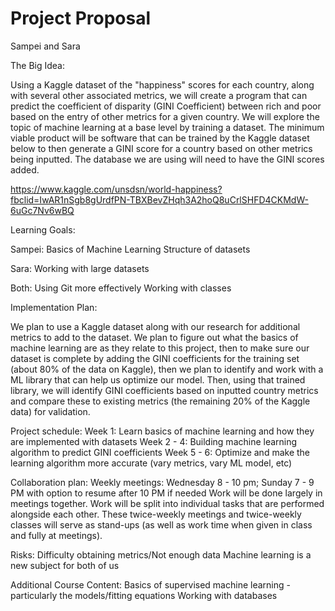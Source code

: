 # Project Proposal 
Sampei and Sara

The Big Idea: 
	
Using a Kaggle dataset of the "happiness" scores for each country, along with several other associated metrics, we will create a program that can predict the coefficient of disparity (GINI Coefficient) between rich and poor based on the entry of other metrics for a given country. We will explore the topic of machine learning at a base level by training a dataset. The minimum viable product will be software that can be trained by the Kaggle dataset below to then generate a GINI score for a country based on other metrics being inputted. The database we are using will need to have the GINI scores added. 

https://www.kaggle.com/unsdsn/world-happiness?fbclid=IwAR1nSgb8gUrdfPN-TBXBevZHqh3A2hoQ8uCrlSHFD4CKMdW-6uGc7Nv6wBQ

Learning Goals: 

Sampei: 
Basics of Machine Learning
Structure of datasets

Sara: 
Working with large datasets

Both: 
Using Git more effectively 
Working with classes 


Implementation Plan: 

We plan to use a Kaggle dataset along with our research for additional metrics to add to the dataset. We plan to figure out what the basics of machine learning are as they relate to this project, then to make sure our dataset is complete by adding the GINI coefficients for the training set (about 80% of the data on Kaggle), then we plan to identify and work with a ML library that can help us optimize our model. Then, using that trained library, we will identify GINI coefficients based on inputted country metrics and compare these to existing metrics (the remaining 20% of the Kaggle data) for validation.
 
Project schedule: 
Week 1: Learn basics of machine learning and how they are implemented with datasets
Week 2 - 4: Building machine learning algorithm to predict GINI coefficients
Week 5 - 6: Optimize and make the learning algorithm more accurate (vary metrics, vary ML model, etc)

Collaboration plan: 
Weekly meetings: Wednesday 8 - 10 pm; Sunday 7 - 9 PM with option to resume after 10 PM if needed
Work will be done largely in meetings together. Work will be split into individual tasks that are performed alongside each other. These twice-weekly meetings and twice-weekly classes will serve as stand-ups (as well as work time when given in class and fully at meetings). 


Risks: 
Difficulty obtaining metrics/Not enough data
Machine learning is a new subject for both of us 


Additional Course Content: 
Basics of supervised machine learning - particularly the models/fitting equations
Working with databases
